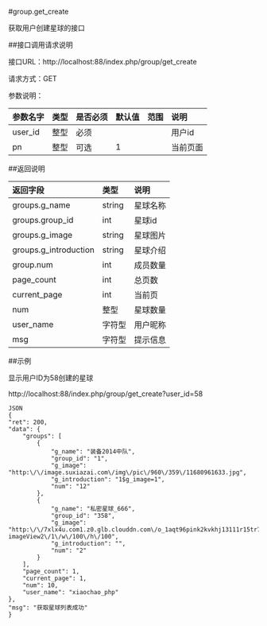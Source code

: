 #group.get_create

获取用户创建星球的接口

##接口调用请求说明

接口URL：http://localhost:88/index.php/group/get_create

请求方式：GET

参数说明：

|参数名字        |类型  |是否必须    |默认值    |范围                   |说明|
|:--|:--|:--|:--|:--|:--|
|user_id        |整型   |必须          ||                              |用户id|
|pn       |整型   |可选          | 1   |                              |当前页面|

##返回说明

|返回字段                | 类型   |     说明|
|:--|:--|:--|
|groups.g_name       |       string    |  星球名称|
|groups.group_id           |     int   |      星球id|
|groups.g_image     |      string   |   星球图片|
|groups.g_introduction |   string   |   星球介绍|
|group.num         |       int     |    成员数量|
|page_count           |     int     |    总页数|
|current_page        |      int   |      当前页|
|num|整型|星球数量|
|user_name|字符型|用户昵称|
|msg|字符型|提示信息|

##示例

显示用户ID为58创建的星球

http://localhost:88/index.php/group/get_create?user_id=58

    JSON
    {
	"ret": 200,
	"data": {
		"groups": [
			{
				"g_name": "装备2014中队",
				"group_id": "1",
				"g_image": "http:\/\/image.suxiazai.com\/img\/pic\/960\/359\/11680961633.jpg",
				"g_introduction": "1$g_image=1",
				"num": "12"
			},
			{
				"g_name": "私密星球_666",
				"group_id": "358",
				"g_image": "http:\/\/7xlx4u.com1.z0.glb.clouddn.com\/o_1aqt96pink2kvkhj13111r15tr7.jpg?imageView2\/1\/w\/100\/h\/100",
				"g_introduction": "",
				"num": "2"
			}
		],
		"page_count": 1,
		"current_page": 1,
		"num": 10,
		"user_name": "xiaochao_php"
	},
	"msg": "获取星球列表成功"
    }
